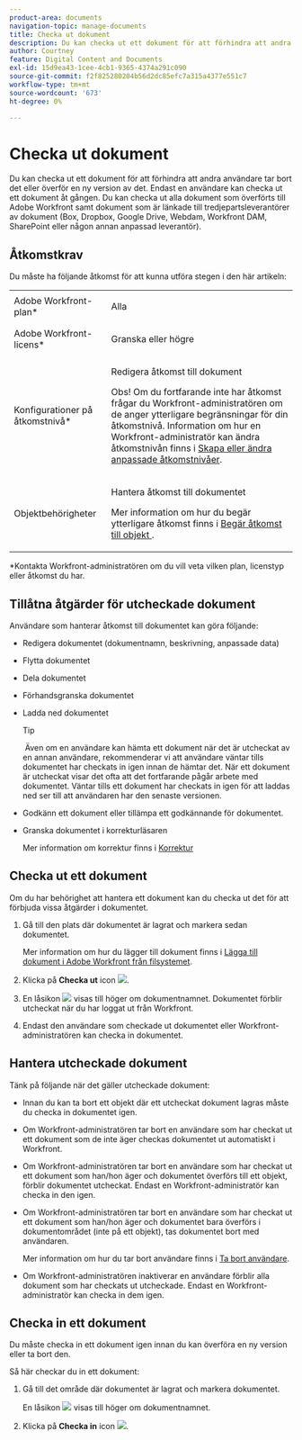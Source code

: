 ```yaml
---
product-area: documents
navigation-topic: manage-documents
title: Checka ut dokument
description: Du kan checka ut ett dokument för att förhindra att andra användare tar bort det eller överför en ny version av det. Endast en användare kan checka ut ett dokument åt gången. Du kan checka ut alla dokument som överförts till Adobe Workfront samt dokument som är länkade till tredjepartsleverantörer av dokument (Box, Dropbox, Google Drive, Webdam, Workfront DAM, SharePoint eller någon annan anpassad leverantör).
author: Courtney
feature: Digital Content and Documents
exl-id: 15d9ea43-1cee-4cb1-9365-4374a291c090
source-git-commit: f2f825280204b56d2dc85efc7a315a4377e551c7
workflow-type: tm+mt
source-wordcount: '673'
ht-degree: 0%

---
```


# Checka ut dokument

Du kan checka ut ett dokument för att förhindra att andra användare tar bort det eller överför en ny version av det. Endast en användare kan checka ut ett dokument åt gången. Du kan checka ut alla dokument som överförts till Adobe Workfront samt dokument som är länkade till tredjepartsleverantörer av dokument (Box, Dropbox, Google Drive, Webdam, Workfront DAM, SharePoint eller någon annan anpassad leverantör). 

## Åtkomstkrav

Du måste ha följande åtkomst för att kunna utföra stegen i den här artikeln:

<table style="table-layout:auto"> 
 <col> 
 <col> 
 <tbody> 
  <tr> 
   <td role="rowheader">Adobe Workfront-plan*</td> 
   <td> <p>Alla</p> </td> 
  </tr> 
  <tr> 
   <td role="rowheader">Adobe Workfront-licens*</td> 
   <td> <p>Granska eller högre</p> </td> 
  </tr> 
  <tr> 
   <td role="rowheader">Konfigurationer på åtkomstnivå*</td> 
   <td> <p>Redigera åtkomst till dokument</p> <p>Obs! Om du fortfarande inte har åtkomst frågar du Workfront-administratören om de anger ytterligare begränsningar för din åtkomstnivå. Information om hur en Workfront-administratör kan ändra åtkomstnivån finns i <a href="../../administration-and-setup/add-users/configure-and-grant-access/create-modify-access-levels.md" class="MCXref xref">Skapa eller ändra anpassade åtkomstnivåer</a>.</p> </td> 
  </tr> 
  <tr> 
   <td role="rowheader">Objektbehörigheter</td> 
   <td> <p>Hantera åtkomst till dokumentet</p> <p>Mer information om hur du begär ytterligare åtkomst finns i <a href="../../workfront-basics/grant-and-request-access-to-objects/request-access.md" class="MCXref xref">Begär åtkomst till objekt </a>.</p> </td> 
  </tr> 
 </tbody> 
</table>

&#42;Kontakta Workfront-administratören om du vill veta vilken plan, licenstyp eller åtkomst du har.

## Tillåtna åtgärder för utcheckade dokument

Användare som hanterar åtkomst till dokumentet kan göra följande:

* Redigera dokumentet (dokumentnamn, beskrivning, anpassade data)
* Flytta dokumentet
* Dela dokumentet
* Förhandsgranska dokumentet
* Ladda ned dokumentet

   >[!TIP]
   >
   > Även om en användare kan hämta ett dokument när det är utcheckat av en annan användare, rekommenderar vi att användare väntar tills dokumentet har checkats in igen innan de hämtar det. När ett dokument är utcheckat visar det ofta att det fortfarande pågår arbete med dokumentet. Väntar tills ett dokument har checkats in igen för att laddas ned ser till att användaren har den senaste versionen.

* Godkänn ett dokument eller tillämpa ett godkännande för dokumentet.
* Granska dokumentet i korrekturläsaren

   Mer information om korrektur finns i [Korrektur](../../review-and-approve-work/proofing/proofing.md)

## Checka ut ett dokument

Om du har behörighet att hantera ett dokument kan du checka ut det för att förbjuda vissa åtgärder i dokumentet. 

1. Gå till den plats där dokumentet är lagrat och markera sedan dokumentet. 

   Mer information om hur du lägger till dokument finns i [Lägga till dokument i Adobe Workfront från filsystemet](../../documents/adding-documents-to-workfront/add-documents-from-file-system.md).

1. Klicka på **Checka ut** icon ![](assets/check-out-25x23.png).

1. En låsikon ![](assets/lock-icon-locked-qs.png) visas till höger om dokumentnamnet. Dokumentet förblir utcheckat när du har loggat ut från Workfront.
1. Endast den användare som checkade ut dokumentet eller Workfront-administratören kan checka in dokumentet.

## Hantera utcheckade dokument

Tänk på följande när det gäller utcheckade dokument:

* Innan du kan ta bort ett objekt där ett utcheckat dokument lagras måste du checka in dokumentet igen. 
* Om Workfront-administratören tar bort en användare som har checkat ut ett dokument som de inte äger checkas dokumentet ut automatiskt i Workfront.
* Om Workfront-administratören tar bort en användare som har checkat ut ett dokument som han/hon äger och dokumentet överförs till ett objekt, förblir dokumentet utcheckat. Endast en Workfront-administratör kan checka in den igen.
* Om Workfront-administratören tar bort en användare som har checkat ut ett dokument som han/hon äger och dokumentet bara överförs i dokumentområdet (inte på ett objekt), tas dokumentet bort med användaren.

   Mer information om hur du tar bort användare finns i [Ta bort användare](../../administration-and-setup/add-users/create-and-manage-users/delete-a-user.md).

* Om Workfront-administratören inaktiverar en användare förblir alla dokument som har checkats ut utcheckade. Endast en Workfront-administratör kan checka in dem igen. 

## Checka in ett dokument

Du måste checka in ett dokument igen innan du kan överföra en ny version eller ta bort den. 

Så här checkar du in ett dokument:

1. Gå till det område där dokumentet är lagrat och markera dokumentet. 

   En låsikon ![](assets/lock-icon-locked-qs.png) visas till höger om dokumentnamnet.

1. Klicka på **Checka in** icon ![](assets/check-in-25x22.png).

